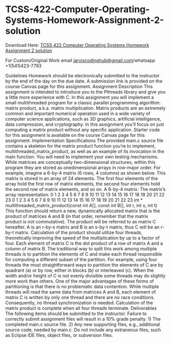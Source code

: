 # TCSS-422-Computer-Operating-Systems-Homework-Assignment-2-solution

Download Here: [TCSS 422 Computer Operating Systems Homework Assignment 2 solution](https://jarviscodinghub.com/assignment/computer-operating-systems-homework-assignment-2-solution/)

For Custom/Original Work email jarviscodinghub@gmail.com/whatsapp +1(541)423-7793

Guidelines Homework should be electronically submitted to the instructor by the end of the day on the due date. A submission link is provided on the course Canvas page for this assignment. Assignment Description This assignment is intended to introduce you to the Pthreads library and give you a little more experience with C. In this assignment you will implement a small multithreaded program for a classic parallel programming algorithm: matrix product, a.k.a. matrix multiplication. Matrix products are an extremely common and important numerical operation used in a wide variety of computer science applications, such as 3D graphics, artificial intelligence, data compression, and cryptography. In this assignment you’ll focus on just computing a matrix product without any specific application. Starter code for this assignment is available on the course Canvas page for this assignment. Implementation Specifications The provided main.c source file contains a skeleton for the matrix product function you’re to implement, multithreaded_matrix_product, as well as an example of its invocation in the main function. You will need to implement your own testing mechanisms. While matrices are conceptually two-dimensional structures, within this program they are stored as onedimensional arrays in row-major order. For example, imagine a 6-by-4 matrix (6 rows, 4 columns) as shown below. This matrix is stored in an array of 24 elements. The first four elements of the array hold the first row of matrix elements, the second four elements hold the second row of matrix elements, and so on. A 6-by-4 matrix:
The matrix’s array representation: 0 1 2 3 4 5 6 7 8 9 10 11 12 13 14 15 16 17 18 19 20 21 22 23
0 1 2 3 4 5 6 7 8 9 10 11 12 13 14 15 16 17 18 19 20 21 22 23
int * multithreaded_matrix_product(const int A[], const int B[], int r, int s, int t) This function should return a new, dynamically allocated matrix that is the product of matrices A and B (in that order, remember that the matrix product is not commutative). The product will be referred to as matrix C hereafter. A is an r-by-s matrix and B is an s-by-t matrix, thus C will be an r-by-t matrix. Calculation of the product should utilize four threads, theoretically improving the speed of the multiplication by up to a factor of four. Each element of matrix C is the dot product of a row of matrix A and a column of matrix B. The traditional way to split this work among multiple threads is to partition the elements of C and make each thread responsible for computing a different subset of the partition. For example, using four threads the most straightforward ways to partition the elements of C are by quadrant (a) or by row, either in blocks (b) or interleaved (c). When the width and/or height of C is not evenly divisible some threads may do slightly more work than others.
One of the major advantages of these forms of partitioning is that there is no problematic data contention. While multiple threads will read the same data from matrices A and B, each element of matrix C is written by only one thread and there are no race conditions. Consequently, no thread synchronization is needed. Calculation of the matrix product is complete when all four threads terminate. Deliverables The following items should be submitted to the instructor. Failure to correctly submit assignment files will result in a 10% grade penalty. 1) The completed main.c source file. 2) Any new supporting files, e.g., additional source code, needed by main.c. Do not include any extraneous files, such as Eclipse IDE files, object files, or subversion files.
